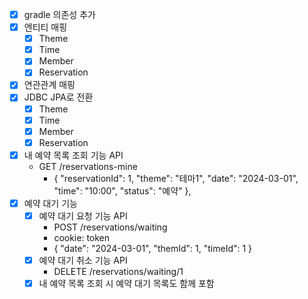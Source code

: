 - [x] gradle 의존성 추가
- [x] 엔티티 매핑
  - [x] Theme
  - [x] Time
  - [x] Member
  - [x] Reservation
- [x] 연관관계 매핑
- [x] JDBC JPA로 전환
  - [x] Theme
  - [x] Time
  - [x] Member
  - [x] Reservation
- [x] 내 예약 목록 조회 기능 API
  - GET /reservations-mine
    - {
      "reservationId": 1,
      "theme": "테마1",
      "date": "2024-03-01",
      "time": "10:00",
      "status": "예약"
      },
- [x] 예약 대기 기능
  - [x] 예약 대기 요청 기능 API
    - POST /reservations/waiting
    - cookie: token
    - {
      "date": "2024-03-01",
      "themId": 1,
      "timeId": 1
      }
  - [x] 예약 대기 취소 기능 API
    - DELETE /reservations/waiting/1
  - [x] 내 예약 목록 조회 시 예약 대기 목록도 함께 포함